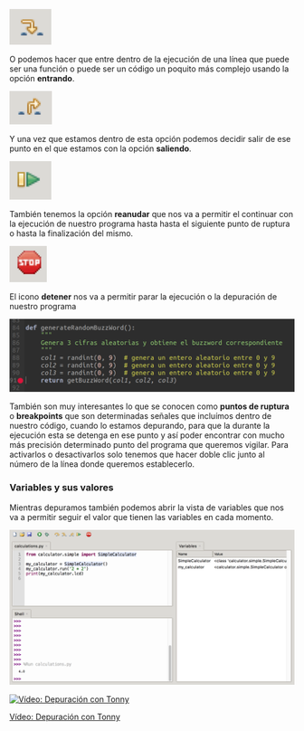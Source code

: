 
![Depuración Thonny Entrando](./images/DepuracionThonnyEntrando.png)

O podemos hacer que entre dentro de la ejecución de una línea que puede ser una función o puede ser un código un poquito más complejo usando la opción **entrando**.

![Depuración Thonny Saliendo](./images/DepuracionThonnySaliendo.png)

Y una vez que estamos dentro de esta opción podemos decidir salir de ese punto en el que estamos con la opción **saliendo**.

![Depuración Thonny Reanudar](./images/DepuracionThonnyReanudar.png)

También tenemos la opción **reanudar** que nos va a permitir el continuar con la ejecución de nuestro programa hasta hasta el siguiente punto de ruptura o hasta la finalización del mismo.

![Depuración Thonny Detener](./images/DepuracionThonnyDetener.png)

El icono **detener** nos va a permitir parar la ejecución o la depuración de nuestro programa

![BreakPoint](./images/BreakPoint.png)


También son muy interesantes lo que se conocen como **puntos de ruptura** o **breakpoints** que son determinadas señales que incluímos dentro de nuestro código, cuando lo estamos depurando, para que la durante la ejecución esta se detenga en ese punto y así poder encontrar con mucho más precisión determinado punto del programa que queremos vigilar. Para activarlos o desactivarlos solo tenemos que hacer doble clic junto al número de la línea donde queremos establecerlo.


### Variables y sus valores

Mientras depuramos también podemos abrir la vista de variables que nos va a permitir seguir el valor que tienen las variables en cada momento.

![Vista de Variables en Depuración](./images/DepuracionVariables.webp)


[![Vídeo: Depuración con Tonny](https://img.youtube.com/vi/1ItV1pqIu1w/0.jpg)](https://youtu.be/1ItV1pqIu1w)


[Vídeo: Depuración con Tonny](https://youtu.be/1ItV1pqIu1w)
